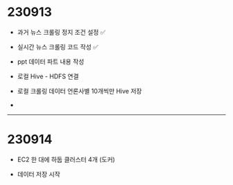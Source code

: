 # 230913

- 과거 뉴스 크롤링 정지 조건 설정 ✅

- 실시간 뉴스 크롤링 코드 작성 ✅

- ppt 데이터 파트 내용 작성

- 로컬 Hive - HDFS 연결

- 로컬 크롤링 데이터 언론사별 10개씩만  Hive 저장

- 

---

# 230914

- EC2 한 대에 하둡 클러스터 4개 (도커)

- 데이터 저장 시작
